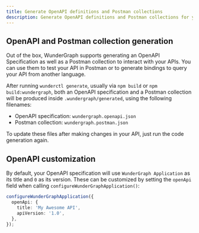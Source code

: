 ```yaml
---
title: Generate OpenAPI definitions and Postman collections
description: Generate OpenAPI definitions and Postman collections for your APIs.
---
```


## OpenAPI and Postman collection generation

Out of the box, WunderGraph supports generating an OpenAPI Specification as well as a Postman collection to
interact with your APIs. You can use them to test your API in Postman or to generate bindings to query your
API from another language.

After running `wunderctl generate`, usually via `npm build` or `npm build:wundergraph`, both an OpenAPI
specification and a Postman collection will be produced inside `.wundergraph/generated`, using the following
filenames:

- OpenAPI specification: `wundergraph.openapi.json`
- Postman collection: `wundergraph.postman.json`

To update these files after making changes in your API, just run the code generation again.

## OpenAPI customization

By default, your OpenAPI specification will use `WunderGraph Application` as its title and `0` as its version.
These can be customized by setting the `openApi` field when calling `configureWunderGraphApplication()`:

```typescript
configureWunderGraphApplication({
  openApi: {
    title: 'My Awesome API',
    apiVersion: '1.0',
  },
});
```
